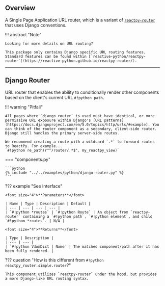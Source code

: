 ## Overview

<p class="intro" markdown>

A Single Page Application URL router, which is a variant of [`reactpy-router`](https://github.com/reactive-python/reactpy-router) that uses Django conventions.

</p>

!!! abstract "Note"

    Looking for more details on URL routing?

    This package only contains Django specific URL routing features. Standard features can be found within [`reactive-python/reactpy-router`](https://reactive-python.github.io/reactpy-router/).

---

## Django Router

URL router that enables the ability to conditionally render other components based on the client's current URL `#!python path`.

!!! warning "Pitfall"

    All pages where `django_router` is used must have identical, or more permissive URL exposure within Django's [URL patterns](https://docs.djangoproject.com/en/5.0/topics/http/urls/#example). You can think of the router component as a secondary, client-side router. Django still handles the primary server-side routes.

    We recommend creating a route with a wildcard `.*` to forward routes to ReactPy. For example...
    `#!python re_path(r"^/router/.*$", my_reactpy_view)`

=== "components.py"

    ```python
    {% include "../../examples/python/django-router.py" %}
    ```

??? example "See Interface"

    <font size="4">**Parameters**</font>

    | Name | Type | Description | Default |
    | --- | --- | --- | --- |
    | `#!python *routes` | `#!python Route` | An object from `reactpy-router` containing a `#!python path`, `#!python element`, and child `#!python *routes`. | N/A |

    <font size="4">**Returns**</font>

    | Type | Description |
    | --- | --- |
    | `#!python VdomDict | None` | The matched component/path after it has been fully rendered. |

??? question "How is this different from `#!python reactpy_router.simple.router`?"

    This component utilizes `reactpy-router` under the hood, but provides a more Django-like URL routing syntax.
